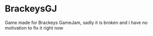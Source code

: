 # BrackeysGJ
 Game made for Brackeys GameJam, sadly it is broken and i have no motivation to fix it right now
